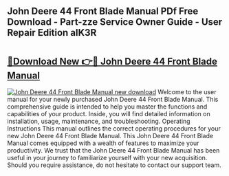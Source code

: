 ## John Deere 44 Front Blade Manual PDf Free Download - Part-zze Service Owner Guide - User Repair Edition aIK3R

# <h2><a href="http://bc9708.oget.top/?id=John+Deere+44+Front+Blade+Manual">🔗Download New 👉🔴 John Deere 44 Front Blade Manual</a></h2>

[![John Deere 44 Front Blade Manual new download](https://i.imgur.com/5g1atiW.png)](http://bc9708.oget.top/?id=John+Deere+44+Front+Blade+Manual)
Welcome to the user manual for your newly purchased John Deere 44 Front Blade Manual. This comprehensive guide is intended to help you master the functions and capabilities of your product. Inside, you will find detailed information on installation, usage, maintenance, and troubleshooting. Operating Instructions This manual outlines the correct operating procedures for your new John Deere 44 Front Blade Manual. This John Deere 44 Front Blade Manual comes equipped with a wealth of features to maximize your productivity. We trust that the John Deere 44 Front Blade Manual has been useful in your journey to familiarize yourself with your new acquisition. Should you require assistance, do not hesitate to contact our support team.
